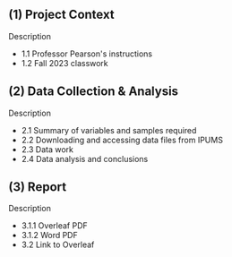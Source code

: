 ## (1) Project Context
Description
- 1.1 Professor Pearson's instructions
- 1.2 Fall 2023 classwork

## (2) Data Collection & Analysis
Description
- 2.1 Summary of variables and samples required
- 2.2 Downloading and accessing data files from IPUMS
- 2.3 Data work
- 2.4 Data analysis and conclusions

## (3) Report
Description
- 3.1.1 Overleaf PDF
- 3.1.2 Word PDF
- 3.2 Link to Overleaf
